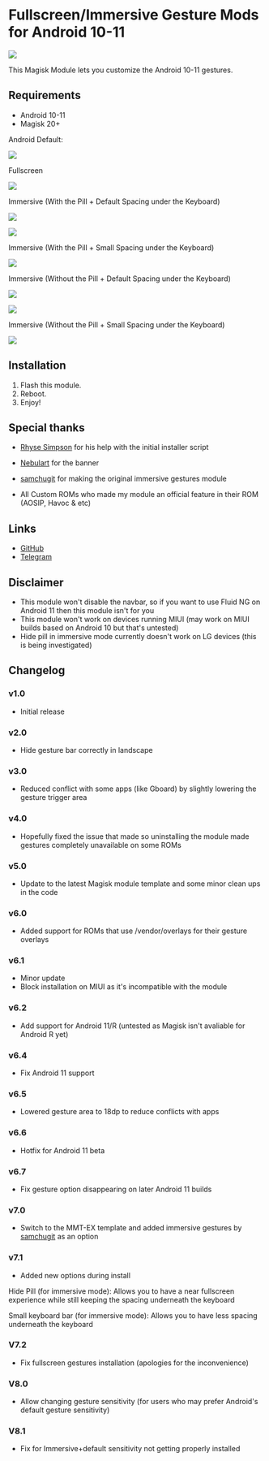 # Fullscreen/Immersive Gesture Mods for Android 10-11

![](https://i.imgur.com/vcXAreJ.png)

This Magisk Module lets you customize the Android 10-11 gestures.

## Requirements
- Android 10-11
- Magisk 20+

Android Default:

![](https://i.imgur.com/3GIKuoE.jpg)

Fullscreen

![](https://i.imgur.com/q0vTxdR.png)

Immersive (With the Pill + Default Spacing under the Keyboard)

![](https://i.imgur.com/x1zcFTn.jpg)

![](https://i.imgur.com/ZPdYrom.jpg)

Immersive (With the Pill + Small Spacing under the Keyboard)

![](https://i.imgur.com/siUBxhY.jpg)

Immersive (Without the Pill + Default Spacing under the Keyboard)

![](https://i.imgur.com/q0vTxdR.png)

![](https://i.imgur.com/FpdqBfb.jpg)

Immersive (Without the Pill + Small Spacing under the Keyboard)

![](https://i.imgur.com/8JrB5uZ.jpg)

## Installation
1. Flash this module.
2. Reboot.
3. Enjoy!

## Special thanks
- [Rhyse Simpson](https://t.me/Skittles9823) for his help with the initial installer script 

- [Nebulart](https://t.me/nebulart) for the banner

- [samchugit](https://github.com/samchugit) for making the original immersive gestures module

- All Custom ROMs who made my module an official feature in their ROM (AOSIP, Havoc & etc)

## Links
- [GitHub](https://github.com/Magisk-Modules-Repo/HideNavBar) 
- [Telegram](https://t.me/DanGLES3)

## Disclaimer
- This module won't disable the navbar, so if you want to use Fluid NG on Android 11 then this module isn't for you
- This module won't work on devices running MIUI (may work on MIUI builds based on Android 10 but that's untested)
- Hide pill in immersive mode currently doesn't work on LG devices (this is being investigated)

## Changelog
### v1.0
- Initial release
### v2.0
- Hide gesture bar correctly in landscape
### v3.0
- Reduced conflict with some apps (like Gboard) by slightly lowering the gesture trigger area
### v4.0
- Hopefully fixed the issue that made so uninstalling the module made gestures completely unavailable on some ROMs
### v5.0
- Update to the latest Magisk module template and some minor clean ups in the code
### v6.0
- Added support for ROMs that use /vendor/overlays for their gesture overlays
### v6.1
- Minor update
- Block installation on MIUI as it's incompatible with the module
### v6.2
- Add support for Android 11/R (untested as Magisk isn't avaliable for Android R yet)
### v6.4
- Fix Android 11 support
### v6.5
- Lowered gesture area to 18dp to reduce conflicts with apps
### v6.6
- Hotfix for Android 11 beta
### v6.7 
- Fix gesture option disappearing on later Android 11 builds
### v7.0
- Switch to the MMT-EX template and added immersive gestures by [samchugit](https://github.com/samchugit/Immersive_Gestural_Nav_Bar) as an option 
### v7.1 
- Added new options during install

Hide Pill (for immersive mode): Allows you to have a near fullscreen experience while still keeping the spacing underneath the keyboard

Small keyboard bar (for immersive mode): Allows you to have less spacing underneath the keyboard

### V7.2
- Fix fullscreen gestures installation (apologies for the inconvenience)
### V8.0 
- Allow changing gesture sensitivity (for users who may prefer Android's default gesture sensitivity)
### V8.1
- Fix for Immersive+default sensitivity not getting properly installed
